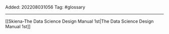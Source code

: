 Added: 202208031056
Tag: #glossary


___
[[Skiena-The Data Science  Design Manual 1st|The Data Science Design Manual 1st]]